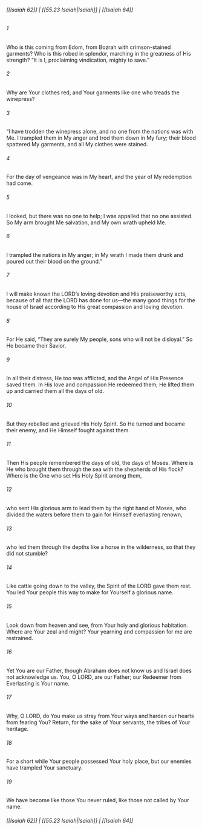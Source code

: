 
###### [[Isaiah 62]] | [[55.23 Isaiah|Isaiah]] | [[Isaiah 64]]

###### 1
Who is this coming from Edom, from Bozrah with crimson-stained garments? Who is this robed in splendor, marching in the greatness of His strength? “It is I, proclaiming vindication, mighty to save.”
###### 2
Why are Your clothes red, and Your garments like one who treads the winepress?
###### 3
“I have trodden the winepress alone, and no one from the nations was with Me. I trampled them in My anger and trod them down in My fury; their blood spattered My garments, and all My clothes were stained.
###### 4
For the day of vengeance was in My heart, and the year of My redemption had come.
###### 5
I looked, but there was no one to help; I was appalled that no one assisted. So My arm brought Me salvation, and My own wrath upheld Me.
###### 6
I trampled the nations in My anger; in My wrath I made them drunk and poured out their blood on the ground.”
###### 7
I will make known the LORD’s loving devotion and His praiseworthy acts, because of all that the LORD has done for us—the many good things for the house of Israel according to His great compassion and loving devotion.
###### 8
For He said, “They are surely My people, sons who will not be disloyal.” So He became their Savior.
###### 9
In all their distress, He too was afflicted, and the Angel of His Presence saved them. In His love and compassion He redeemed them; He lifted them up and carried them all the days of old.
###### 10
But they rebelled and grieved His Holy Spirit. So He turned and became their enemy, and He Himself fought against them.
###### 11
Then His people remembered the days of old, the days of Moses. Where is He who brought them through the sea with the shepherds of His flock? Where is the One who set His Holy Spirit among them,
###### 12
who sent His glorious arm to lead them by the right hand of Moses, who divided the waters before them to gain for Himself everlasting renown,
###### 13
who led them through the depths like a horse in the wilderness, so that they did not stumble?
###### 14
Like cattle going down to the valley, the Spirit of the LORD gave them rest. You led Your people this way to make for Yourself a glorious name.
###### 15
Look down from heaven and see, from Your holy and glorious habitation. Where are Your zeal and might? Your yearning and compassion for me are restrained.
###### 16
Yet You are our Father, though Abraham does not know us and Israel does not acknowledge us. You, O LORD, are our Father; our Redeemer from Everlasting is Your name.
###### 17
Why, O LORD, do You make us stray from Your ways and harden our hearts from fearing You? Return, for the sake of Your servants, the tribes of Your heritage.
###### 18
For a short while Your people possessed Your holy place, but our enemies have trampled Your sanctuary.
###### 19
We have become like those You never ruled, like those not called by Your name.

###### [[Isaiah 62]] | [[55.23 Isaiah|Isaiah]] | [[Isaiah 64]]
